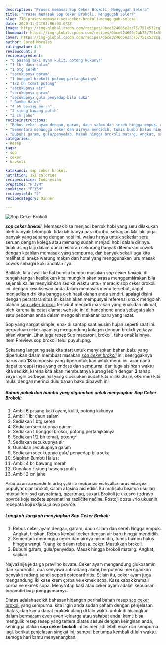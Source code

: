 ```yaml
---
description: "Proses memasak Sop Ceker Brokoli, Menggugah Selera"
title: "Proses memasak Sop Ceker Brokoli, Menggugah Selera"
slug: 770-proses-memasak-sop-ceker-brokoli-menggugah-selera
date: 2020-11-24T03:06:03.072Z
image: https://img-global.cpcdn.com/recipes/0bce324605e2ab75/751x532cq70/sop-ceker-brokoli-foto-resep-utama.jpg
thumbnail: https://img-global.cpcdn.com/recipes/0bce324605e2ab75/751x532cq70/sop-ceker-brokoli-foto-resep-utama.jpg
cover: https://img-global.cpcdn.com/recipes/0bce324605e2ab75/751x532cq70/sop-ceker-brokoli-foto-resep-utama.jpg
author: Jared Morales
ratingvalue: 4.8
reviewcount: 8
recipeingredient:
- "6 pasang kaki ayam kuliti potong kukunya"
- "1 lbr daun salam"
- "1 btg sereh"
- "secukupnya garam"
- "1 bonggol brokoli potong pertangkainya"
- "1/2 bh tomat potong"
- "secukupnya air"
- "secukupnya garam"
- "secukupnya gula penyedap bila suka"
- " Bumbu Halus"
- "4 bh bawang merah"
- "2 siung bawang putih"
- "2 cm jahe"
recipeinstructions:
- "Rebus ceker ayam dengan, garam, daun salam dan sereh hingga empuk. Angkat, tiriskan. Rebus kembali ceker dengan air baru hingga mendidih."
- "Sementara menunggu ceker dan airnya mendidih, tumis bumbu halus hingga wangi. Tuang ke dalam rebusa. ceker. Masukkan brokoli."
- "Bubuhi garam, gula/penyedap. Masak hingga brokoli matang. Angkat, sajikan."
categories:
- Resep
tags:
- sop
- ceker
- brokoli

katakunci: sop ceker brokoli 
nutrition: 151 calories
recipecuisine: Indonesian
preptime: "PT32M"
cooktime: "PT35M"
recipeyield: "2"
recipecategory: Dinner

---
```



![Sop Ceker Brokoli](https://img-global.cpcdn.com/recipes/0bce324605e2ab75/751x532cq70/sop-ceker-brokoli-foto-resep-utama.jpg)

<b><i>sop ceker brokoli</i></b>, Memasak bisa menjadi bentuk hobi yang seru dilakukan oleh banyak kelompok. tidaklah hanya para ibu ibu, sebagian laki laki juga banyak yang senang dengan hobi ini. walau hanya untuk sekedar seru seruan dengan kolega atau memang sudah menjadi hobi dalam dirinya. tidak asing lagi dalam dunia restoran sekarang banyak ditemukan cowok dengan keahlian memasak yang sempurna, dan banyak sekali juga kita melihat di aneka warung makan dan hotel yang menggunakan juru masak cowok sebagai koki andalan nya.

Baiklah, kita awali ke hal bumbu bumbu masakan <i>sop ceker brokoli</i>. di tengah tengah kesibukan kita, mungkin akan terasa menggembirakan bila sejenak kalian menyisihkan sedikit waktu untuk meracik sop ceker brokoli ini. dengan kesuksesan anda dalam memasak menu tersebut, dapat menjadikan diri kita bangga oleh hasil olahan anda sendiri. apalagi disini dengan perantara situs ini kalian akan mempunyai referensi untuk mengolah olahan <u>sop ceker brokoli</u> tersebut menjadi masakan yang enak dan nikmat, oleh karena itu catat alamat website ini di handphone anda sebagai salah satu pedoman anda dalam mengolah makanan baru yang lezat.

Sop yang sangat simple, enak di santap saat musim hujan seperti saat ini. perpaduan ceker ayam yg mengandung kolagen dengan brokoli yg kaya akan vitamin. Lihat juga resep Sup macaroni, brokoli, tahu enak lainnya. Item Preview. sop brokoli telur puyuh.png.


Sekarang langsung saja kita start untuk menyiapkan bahan baku yang diperlukan dalam membuat masakan <u><i>sop ceker brokoli</i></u> ini. seenggaknya harus ada <b>13</b> komposisi yang diperuntuk kan untuk menu ini. agar nanti dapat tercapai rasa yang endess dan sempurna. dan juga sisihkan waktu kita sedikit, karena kita akan membuatnya kurang lebih dengan <b>3</b> tahap. saya ingin berbagai hal yang diperlukan sudah kita miliki disini, oke mari kita mulai dengan merinci dulu bahan baku dibawah ini.

<!--inarticleads1-->

##### Bahan pokok dan bumbu yang digunakan untuk menyiapkan Sop Ceker Brokoli:

1. Ambil 6 pasang kaki ayam, kuliti, potong kukunya
1. Ambil 1 lbr daun salam
1. Sediakan 1 btg sereh
1. Sediakan secukupnya garam
1. Sediakan 1 bonggol brokoli, potong pertangkainya
1. Sediakan 1/2 bh tomat, potong²
1. Sediakan secukupnya air
1. Gunakan secukupnya garam
1. Sediakan secukupnya gula/ penyedap bila suka
1. Siapkan  Bumbu Halus:
1. Ambil 4 bh bawang merah
1. Gunakan 2 siung bawang putih
1. Ambil 2 cm jahe


Artıq uzun zamandır ki artıq çəki ilə mübarizə məhsulları arasında çox populyar olan brokoli,kələm ailəsinə aid edilir. Bu məhsulu bişirmə üsulları müxtəlifdir: sud qaynatmaq, qızartmaq, suxari. Brokoli je ukusno i zdravo povrće koje možete spremati na različite načine. Postoji dosta vrlo ukusnih recepata koji uključuju ovo povrće. 

<!--inarticleads2-->

##### Langkah-langkah menyiapkan Sop Ceker Brokoli:

1. Rebus ceker ayam dengan, garam, daun salam dan sereh hingga empuk. Angkat, tiriskan. Rebus kembali ceker dengan air baru hingga mendidih.
1. Sementara menunggu ceker dan airnya mendidih, tumis bumbu halus hingga wangi. Tuang ke dalam rebusa. ceker. Masukkan brokoli.
1. Bubuhi garam, gula/penyedap. Masak hingga brokoli matang. Angkat, sajikan.


Najvažnije je da ga pravilno kuvate. Ceker ayam mengandung glukosamin dan kondroitin, dua senyawa antiradang alami, berpotensi meringankan penyakit radang sendi seperti osteoarthritis. Selain itu, ceker ayam juga mengandung. İki kase krem çorba ve ekmek sopa. Kase kabak kremalı çorba ve ekmek sopa. Menyantap kaki atau ceker ayam adalah kepuasan tersendiri bagi penggemarnya. 

Diatas adalah sedikit bahasan hidangan perihal bahan resep <u>sop ceker brokoli</u> yang sempurna. kita ingin anda sudah paham dengan penjelasan diatas, dan kamu dapat praktek ulang di lain waktu untuk di hidangkan dalam bermacam even even keluarga atau sahabat anda. kamu bisa mengulik resep resep yang tertera diatas sesuai dengan keinginan anda, sehingga olahan <b>sop ceker brokoli</b> ini bs menjadi lebih enak dan sempurna lagi. berikut penjelasan singkat ini, sampai berjumpa kembali di lain waktu. semoga hari kamu menyenangkan.
